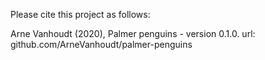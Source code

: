 Please cite this project as follows:

Arne Vanhoudt (2020),  Palmer penguins - version 0.1.0. url: github.com/ArneVanhoudt/palmer-penguins
